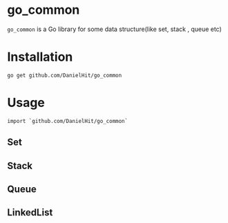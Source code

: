 # go_common
`go_common` is a Go library for some data structure(like set, stack , queue etc)

# Installation
```
go get github.com/DanielHit/go_common
```

# Usage
```
import `github.com/DanielHit/go_common`
```

## Set

## Stack

## Queue

## LinkedList
